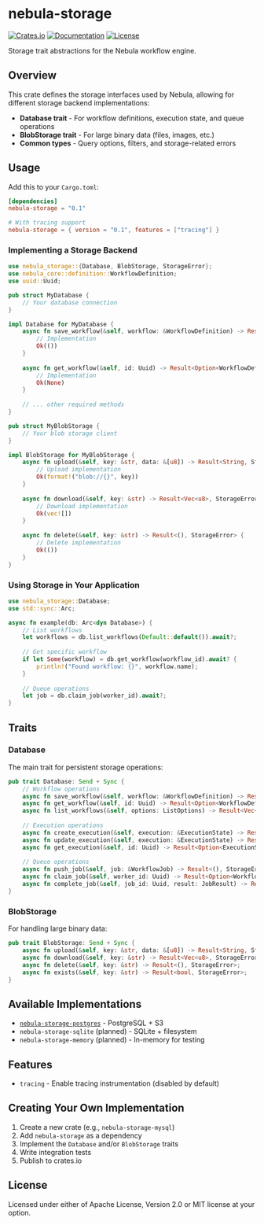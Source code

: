 # nebula-storage

[![Crates.io](https://img.shields.io/crates/v/nebula-storage.svg)](https://crates.io/crates/nebula-storage)
[![Documentation](https://docs.rs/nebula-storage/badge.svg)](https://docs.rs/nebula-storage)
[![License](https://img.shields.io/crates/l/nebula-storage.svg)](LICENSE)

Storage trait abstractions for the Nebula workflow engine.

## Overview

This crate defines the storage interfaces used by Nebula, allowing for different storage backend implementations:

- **Database trait** - For workflow definitions, execution state, and queue operations
- **BlobStorage trait** - For large binary data (files, images, etc.)
- **Common types** - Query options, filters, and storage-related errors

## Usage

Add this to your `Cargo.toml`:

```toml
[dependencies]
nebula-storage = "0.1"

# With tracing support
nebula-storage = { version = "0.1", features = ["tracing"] }
```

### Implementing a Storage Backend

```rust
use nebula_storage::{Database, BlobStorage, StorageError};
use nebula_core::definition::WorkflowDefinition;
use uuid::Uuid;

pub struct MyDatabase {
    // Your database connection
}

impl Database for MyDatabase {
    async fn save_workflow(&self, workflow: &WorkflowDefinition) -> Result<(), StorageError> {
        // Implementation
        Ok(())
    }
    
    async fn get_workflow(&self, id: Uuid) -> Result<Option<WorkflowDefinition>, StorageError> {
        // Implementation
        Ok(None)
    }
    
    // ... other required methods
}

pub struct MyBlobStorage {
    // Your blob storage client
}

impl BlobStorage for MyBlobStorage {
    async fn upload(&self, key: &str, data: &[u8]) -> Result<String, StorageError> {
        // Upload implementation
        Ok(format!("blob://{}", key))
    }
    
    async fn download(&self, key: &str) -> Result<Vec<u8>, StorageError> {
        // Download implementation
        Ok(vec![])
    }
    
    async fn delete(&self, key: &str) -> Result<(), StorageError> {
        // Delete implementation
        Ok(())
    }
}
```

### Using Storage in Your Application

```rust
use nebula_storage::Database;
use std::sync::Arc;

async fn example(db: Arc<dyn Database>) {
    // List workflows
    let workflows = db.list_workflows(Default::default()).await?;
    
    // Get specific workflow
    if let Some(workflow) = db.get_workflow(workflow_id).await? {
        println!("Found workflow: {}", workflow.name);
    }
    
    // Queue operations
    let job = db.claim_job(worker_id).await?;
}
```

## Traits

### Database

The main trait for persistent storage operations:

```rust
pub trait Database: Send + Sync {
    // Workflow operations
    async fn save_workflow(&self, workflow: &WorkflowDefinition) -> Result<(), StorageError>;
    async fn get_workflow(&self, id: Uuid) -> Result<Option<WorkflowDefinition>, StorageError>;
    async fn list_workflows(&self, options: ListOptions) -> Result<Vec<WorkflowDefinition>, StorageError>;
    
    // Execution operations
    async fn create_execution(&self, execution: &ExecutionState) -> Result<(), StorageError>;
    async fn update_execution(&self, execution: &ExecutionState) -> Result<(), StorageError>;
    async fn get_execution(&self, id: Uuid) -> Result<Option<ExecutionState>, StorageError>;
    
    // Queue operations
    async fn push_job(&self, job: &WorkflowJob) -> Result<(), StorageError>;
    async fn claim_job(&self, worker_id: Uuid) -> Result<Option<WorkflowJob>, StorageError>;
    async fn complete_job(&self, job_id: Uuid, result: JobResult) -> Result<(), StorageError>;
}
```

### BlobStorage

For handling large binary data:

```rust
pub trait BlobStorage: Send + Sync {
    async fn upload(&self, key: &str, data: &[u8]) -> Result<String, StorageError>;
    async fn download(&self, key: &str) -> Result<Vec<u8>, StorageError>;
    async fn delete(&self, key: &str) -> Result<(), StorageError>;
    async fn exists(&self, key: &str) -> Result<bool, StorageError>;
}
```

## Available Implementations

- [`nebula-storage-postgres`](https://crates.io/crates/nebula-storage-postgres) - PostgreSQL + S3
- `nebula-storage-sqlite` (planned) - SQLite + filesystem
- `nebula-storage-memory` (planned) - In-memory for testing

## Features

- `tracing` - Enable tracing instrumentation (disabled by default)

## Creating Your Own Implementation

1. Create a new crate (e.g., `nebula-storage-mysql`)
2. Add `nebula-storage` as a dependency
3. Implement the `Database` and/or `BlobStorage` traits
4. Write integration tests
5. Publish to crates.io

## License

Licensed under either of Apache License, Version 2.0 or MIT license at your option.